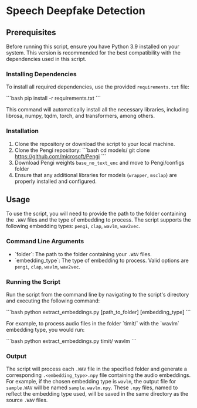 # Speech Deepfake Detection


## Prerequisites

Before running this script, ensure you have Python 3.9 installed on your system. This version is recommended for the best compatibility with the dependencies used in this script.

### Installing Dependencies

To install all required dependencies, use the provided `requirements.txt` file:

\`\`\`bash
pip install -r requirements.txt
\`\`\`

This command will automatically install all the necessary libraries, including librosa, numpy, tqdm, torch, and transformers, among others.

### Installation

1. Clone the repository or download the script to your local machine.
2. Clone the Pengi repository:
   \`\`\`bash
   cd models/
   git clone https://github.com/microsoft/Pengi
   \`\`\`
3. Download Pengi weights `base_no_text_enc` and move to Pengi/configs folder
4. Ensure that any additional libraries for models (`wrapper`, `msclap`) are properly installed and configured.

## Usage

To use the script, you will need to provide the path to the folder containing the `.WAV` files and the type of embedding to process. The script supports the following embedding types: `pengi`, `clap`, `wavlm`, `wav2vec`.

### Command Line Arguments

- \`folder\`: The path to the folder containing your `.WAV` files.
- \`embedding_type\`: The type of embedding to process. Valid options are `pengi`, `clap`, `wavlm`, `wav2vec`.

### Running the Script

Run the script from the command line by navigating to the script's directory and executing the following command:

\`\`\`bash
python extract_embeddings.py [path_to_folder] [embedding_type]
\`\`\`

For example, to process audio files in the folder \`timit/\` with the \`wavlm\` embedding type, you would run:

\`\`\`bash
python extract_embeddings.py timit/ wavlm
\`\`\`


### Output

The script will process each `.WAV` file in the specified folder and generate a corresponding `.<embedding_type>.npy` file containing the audio embeddings. For example, if the chosen embedding type is `wavlm`, the output file for `sample.WAV` will be named `sample.wavlm.npy`. These `.npy` files, named to reflect the embedding type used, will be saved in the same directory as the source `.WAV` files.

